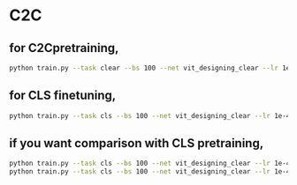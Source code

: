 # C2C

## for C2Cpretraining,
```bash
python train.py --task clear --bs 100 --net vit_designing_clear --lr 1e-4 --aug --n_epochs 100 --watermark 'lr_1e-4_clear'
```

## for CLS finetuning,
```bash
python train.py --task cls --bs 100 --net vit_designing_clear --lr 1e-4 --aug --n_epochs 100 --watermark 'lr_1e-4_clear_finetuned'
```

## if you want comparison with CLS pretraining,
```bash
python train.py --task cls --bs 100 --net vit_designing_clear --lr 1e-4 --aug --n_epochs 100 --watermark 'lr_1e-4_cls'
python train.py --task cls --bs 100 --net vit_designing_clear --lr 1e-4 --aug --n_epochs 100 --watermark 'lr_1e-4_cls_finetuned'
```
